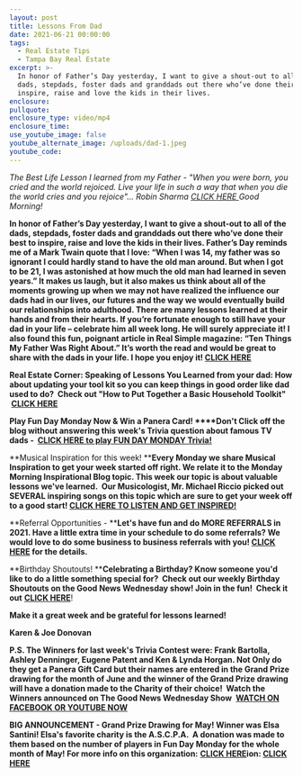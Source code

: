 ```yaml
---
layout: post
title: Lessons From Dad
date: 2021-06-21 00:00:00
tags:
  - Real Estate Tips
  - Tampa Bay Real Estate
excerpt: >-
  In honor of Father’s Day yesterday, I want to give a shout-out to all of the
  dads, stepdads, foster dads and granddads out there who’ve done their best to
  inspire, raise and love the kids in their lives.
enclosure:
pullquote:
enclosure_type: video/mp4
enclosure_time:
use_youtube_image: false
youtube_alternate_image: /uploads/dad-1.jpeg
youtube_code:
---
```

*The Best Life Lesson I learned from my Father - "When you were born, you cried and the world rejoiced. Live your life in such a way that when you die the world cries and you rejoice"... Robin Sharma&nbsp;[CLICK HERE&nbsp;](https://youtu.be/10FGJlxwkhc?t=205)Good Morning\!*

**In honor of Father’s Day yesterday, I want to give a shout-out to all of the dads, stepdads, foster dads and granddads out there who’ve done their best to inspire, raise and love the kids in their lives. Father’s Day reminds me of a Mark Twain quote that I love: “When I was 14, my father was so ignorant I could hardly stand to have the old man around. But when I got to be 21, I was astonished at how much the old man had learned in seven years.” It makes us laugh, but it also makes us think about all of the moments growing up when we may not have realized the influence our dads had in our lives, our futures and the way we would eventually build our relationships into adulthood. There are many lessons learned at their hands and from their hearts. If you’re fortunate enough to still have your dad in your life – celebrate him all week long. He will surely appreciate it\! I also found this fun, poignant article in Real Simple magazine: “Ten Things My Father Was Right About.” It’s worth the read and would be great to share with the dads in your life. I hope you enjoy it\!&nbsp;[CLICK HERE](https://www.realsimple.com/magazine-more/inside-magazine/life-lessons/things-my-father-was-right-about)&nbsp;**

**Real Estate Corner: Speaking of Lessons You Learned from your dad: How about updating your tool kit so you can keep things in good order like dad used to do?&nbsp; Check out "How to Put Together a Basic Household Toolkit" &nbsp;[CLICK HERE](https://www.thespruce.com/basic-household-tool-kit-1976251#:~:text=%20Put%20Together%20a%20Basic%20Household%20Tool%20Kit,assortment%20of%20various%20sizes%20and%20shapes.%20More%20)**

**Play Fun Day Monday Now & Win a Panera Card\!&nbsp;****Don't Click off the blog without answering this week's Trivia question about famous TV dads - &nbsp;**[**CLICK HERE to play FUN DAY MONDAY Trivia\!**](https://contacts.byreferralonly.com/Form.aspx?Key=86F5FD4ACC07845A3C7C8BD3CC4688F5)

**Musical Inspiration for this week\!&nbsp;****Every Monday we share Musical Inspiration to get your week started off right. We relate it to the Monday Morning Inspirational Blog topic. This week our topic is about valuable lessons we've learned.&nbsp; Our Musicologist, Mr. Michael Riccio picked out SEVERAL inspiring songs on this topic which are**&nbsp;**sure to get your week off to a good start\!&nbsp;**[**CLICK HERE TO LISTEN AND GET INSPIRED\!**](https://contacts.byreferralonly.com/Form.aspx?Key=909505507374234B67135BAFA632A19F)

**Referral Opportunities -&nbsp;****Let's have fun and do MORE REFERRALS in 2021. Have a little extra time in your schedule to do some referrals? We would love to do some business to business referrals with you\!&nbsp;[CLICK HERE](https://contacts.byreferralonly.com/Form.aspx?Key=1F3FA95FFBC8818F35A273DB0D8CCFF4)&nbsp;for the details.**

**Birthday Shoutouts\!&nbsp;****Celebrating a Birthday? Know someone you'd like to do a little something special for?&nbsp; Check out our weekly Birthday Shoutouts on the Good News Wednesday show\! Join in the fun\!&nbsp; Check it out**&nbsp;[**CLICK HERE**](https://youtu.be/V-qx0TeSORw?t=745)\!

**Make it a great week and be grateful for lessons learned\!**

**Karen & Joe Donovan**

**P.S. The Winners for last week's Trivia Contest were: Frank Bartolla, Ashley Denninger, Eugene Patent and Ken & Lynda Horgan. Not Only do they get a Panera Gift Card but their names are entered in the Grand Prize drawing for the month of June and the winner of the Grand Prize drawing will have a donation made to the Charity of their choice\! &nbsp;Watch the Winners announced on The Good News Wednesday Show&nbsp;**&nbsp;[**WATCH ON FACEBOOK OR YOUTUBE NOW**](https://contacts.byreferralonly.com/Form.aspx?Key=99DB65D022D6FBE2B4F77A832A34B16F)

**BIG ANNOUNCEMENT -&nbsp;Grand Prize Drawing for May\! Winner was Elsa Santini\! Elsa's favorite charity is the A.S.C.P.A. &nbsp;A donation was made to them based on the number of players in Fun Day Monday for the whole month of May\! For more info on this organization:**&nbsp;[**CLICK HERE**](https://www.aspca.org/animal-placement)**ion:&nbsp;**[**CLICK HERE**](https://www.aspca.org/animal-placement)**&nbsp;**

